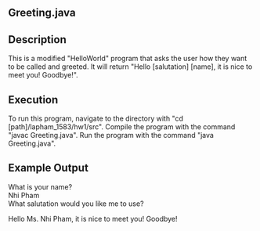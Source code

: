 ## Greeting.java

## Description

This is a modified "HelloWorld" program that asks the user how they want to be called and greeted.
It will return "Hello [salutation] [name], it is nice to meet you! Goodbye!".

## Execution

To run this program, navigate to the directory with "cd [path]/lapham_1583/hw1/src".
Compile the program with the command "javac Greeting.java".
Run the program with the command "java Greeting.java".

## Example Output

What is your name?  
Nhi Pham  
What salutation would you like me to use?  

Hello Ms. Nhi Pham, it is nice to meet you! Goodbye!